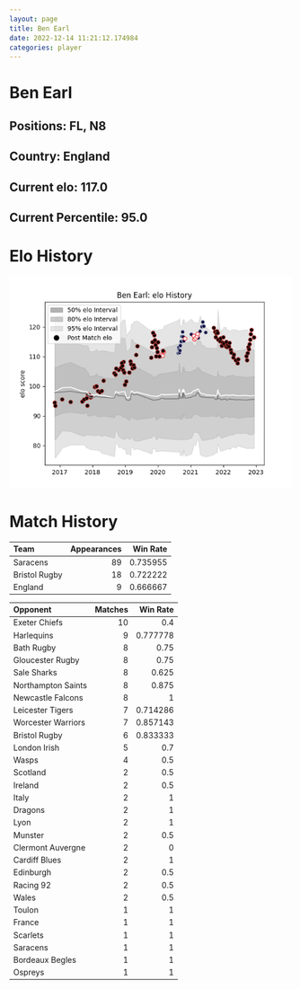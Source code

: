 ```yaml
---  
layout: page  
title: Ben Earl  
date: 2022-12-14 11:21:12.174984  
categories: player  
---
```

# Ben Earl

## Positions: FL, N8

## Country: England

## Current elo: 117.0

## Current Percentile: 95.0

# Elo History


![elo history](history_BenEarl.png)
# Match History


| Team          |   Appearances |   Win Rate |
|:--------------|--------------:|-----------:|
| Saracens      |            89 |   0.735955 |
| Bristol Rugby |            18 |   0.722222 |
| England       |             9 |   0.666667 |

| Opponent           |   Matches |   Win Rate |
|:-------------------|----------:|-----------:|
| Exeter Chiefs      |        10 |   0.4      |
| Harlequins         |         9 |   0.777778 |
| Bath Rugby         |         8 |   0.75     |
| Gloucester Rugby   |         8 |   0.75     |
| Sale Sharks        |         8 |   0.625    |
| Northampton Saints |         8 |   0.875    |
| Newcastle Falcons  |         8 |   1        |
| Leicester Tigers   |         7 |   0.714286 |
| Worcester Warriors |         7 |   0.857143 |
| Bristol Rugby      |         6 |   0.833333 |
| London Irish       |         5 |   0.7      |
| Wasps              |         4 |   0.5      |
| Scotland           |         2 |   0.5      |
| Ireland            |         2 |   0.5      |
| Italy              |         2 |   1        |
| Dragons            |         2 |   1        |
| Lyon               |         2 |   1        |
| Munster            |         2 |   0.5      |
| Clermont Auvergne  |         2 |   0        |
| Cardiff Blues      |         2 |   1        |
| Edinburgh          |         2 |   0.5      |
| Racing 92          |         2 |   0.5      |
| Wales              |         2 |   0.5      |
| Toulon             |         1 |   1        |
| France             |         1 |   1        |
| Scarlets           |         1 |   1        |
| Saracens           |         1 |   1        |
| Bordeaux Begles    |         1 |   1        |
| Ospreys            |         1 |   1        |